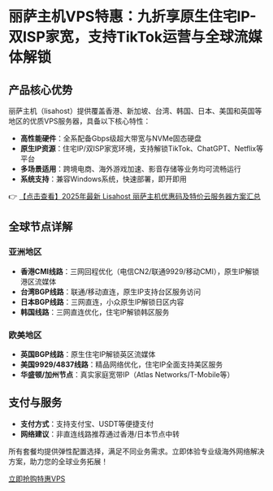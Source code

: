 # 丽萨主机VPS特惠：九折享原生住宅IP-双ISP家宽，支持TikTok运营与全球流媒体解锁

## 产品核心优势

丽萨主机（lisahost）提供覆盖香港、新加坡、台湾、韩国、日本、美国和英国等地区的优质VPS服务器，具备以下核心特性：

- **高性能硬件**：全系配备Gbps级超大带宽与NVMe固态硬盘
- **原生IP资源**：住宅IP/双ISP家宽环境，支持解锁TikTok、ChatGPT、Netflix等平台
- **多场景适用**：跨境电商、海外游戏加速、影音存储等业务均可流畅运行
- **系统支持**：兼容Windows系统，快速部署，即开即用

👉 [【点击查看】2025年最新 Lisahost 丽萨主机优惠码及特价云服务器方案汇总](https://bit.ly/lisazhuji)

## 全球节点详解

### 亚洲地区
- **香港CMI线路**：三网回程优化（电信CN2/联通9929/移动CMI），原生IP解锁港区流媒体
- **台湾BGP线路**：联通/移动直连，原生IP支持台区服务访问
- **日本BGP线路**：三网直连，小众原生IP解锁日区内容
- **韩国线路**：三网直连优化，住宅IP解锁韩区服务

### 欧美地区
- **英国BGP线路**：原生住宅IP解锁英区流媒体
- **美国9929/4837线路**：精品网络优化，住宅IP全面支持美区服务
- **华盛顿/加州节点**：真实家庭宽带IP（Atlas Networks/T-Mobile等）

## 支付与服务
- **支付方式**：支持支付宝、USDT等便捷支付
- **网络建议**：非直连线路推荐通过香港/日本节点中转

所有套餐均提供弹性配置选择，满足不同业务需求。立即体验专业级海外网络解决方案，助力您的全球业务拓展！

[立即抢购特惠VPS](https://bit.ly/lisazhuji)